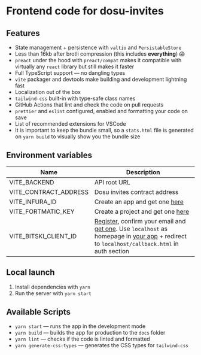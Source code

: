 # Frontend code for dosu-invites

## Features

- State management + persistence with `valtio` and `PersistableStore`
- Less than 16kb after brotli compression (this includes **everything**) 😱
- `preact` under the hood with `preact/compat` makes it compatible with virtually any `react` library but still makes it faster
- Full TypeScript support — no dangling types
- `vite` packager and devtools make building and development lightning fast
- Localization out of the box
- `tailwind-css` built-in with type-safe class names
- GitHub Actions that lint and check the code on pull requests
- `prettier` and `eslint` configured, enabled and formatting your code on save
- List of recommended extensions for VSCode
- It is important to keep the bundle small, so a `stats.html` file is generated on `yarn build` to visually show you the bundle size

## Environment variables

| Name                  | Description                                                                                                                                                                            |
| --------------------- | -------------------------------------------------------------------------------------------------------------------------------------------------------------------------------------- |
| VITE_BACKEND          | API root URL                                                                                                                                                                           |
| VITE_CONTRACT_ADDRESS | Dosu invites contract address                                                                                                                                                          |
| VITE_INFURA_ID        | Create an app and get one [here][infura-dev]                                                                                                                                           |
| VITE_FORTMATIC_KEY    | Create a project and get one [here][formatic-dev]                                                                                                                                      |
| VITE_BITSKI_CLIENT_ID | [Register][bitski-wallet], confirm your email and [get one][bitski-dev]. Use `localhost` as homepage in [your app][bitski-dev] + redirect to `localhost/callback.html` in auth section |

## Local launch

1. Install dependencies with `yarn`
2. Run the server with `yarn start`

## Available Scripts

- `yarn start` — runs the app in the development mode
- `yarn build` — builds the app for production to the `docs` folder
- `yarn lint` — checks if the code is linted and formatted
- `yarn generate-css-types` — generates the CSS types for `tailwind-css`

[infura-dev]: https://infura.io/dashboard
[formatic-dev]: https://dashboard.fortmatic.com/
[bitski-wallet]: https://wallet.bitski.com/
[bitski-dev]: https://developer.bitski.com/
